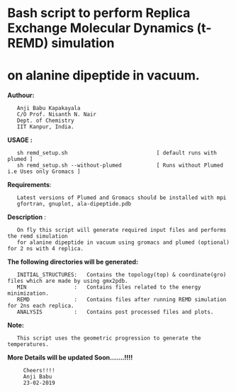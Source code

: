 #  Bash script to perform Replica Exchange Molecular Dynamics (t-REMD) simulation 
#                       on alanine dipeptide in vacuum.

   **Authour:**
   
       Anji Babu Kapakayala
       C/O Prof. Nisanth N. Nair
       Dept. of Chemistry
       IIT Kanpur, India.
       
                      
   **USAGE :**    
                         
       sh remd_setup.sh                            [ default runs with plumed ]
       sh remd_setup.sh --without-plumed           [ Runs without Plumed i.e Uses only Gromacs ] 
       
       
   **Requirements**:     
   
       Latest versions of Plumed and Gromacs should be installed with mpi
       gfortran, gnuplot, ala-dipeptide.pdb
                          
             
   **Description** :   
   
       On fly this script will generate required input files and performs the remd simulation
       for alanine dipeptide in vacuum using gromacs and plumed (optional) for 2 ns with 4 replica.
             
   **The following directories will be generated:**
             
       INITIAL_STRUCTURES:   Contains the topology(top) & coordinate(gro) files which are made by using gmx2pdb.
       MIN               :   Contains files related to the energy minimization.
       REMD              :   Contains files after running REMD simulation for 2ns each replica.
       ANALYSIS          :   Contains post processed files and plots.
             
             
   **Note:**
           
       This script uses the geometric progression to generate the temperatures.
           
                    
   **More Details will be updated Soon.......!!!!**
                
         Cheers!!!!
         Anji Babu
         23-02-2019
